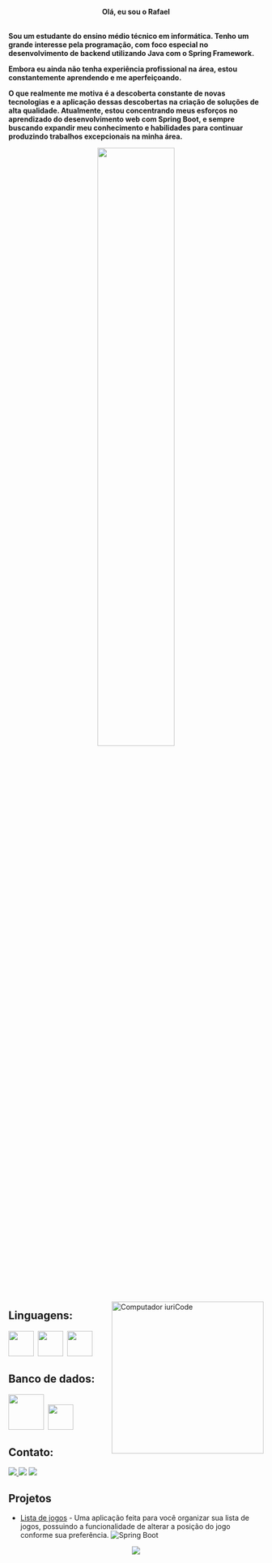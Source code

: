 
<p align="center"> <strong>Olá, eu sou o Rafael</strong> <br><br> </p>
 
<strong> <p align = "left"> Sou um estudante do ensino médio técnico em informática. Tenho um grande interesse pela programação, com foco especial no desenvolvimento de backend utilizando Java com o Spring Framework.

<p align = "left"> Embora eu ainda não tenha experiência profissional na área, estou constantemente aprendendo e me aperfeiçoando.

<p align = "left"> O que realmente me motiva é a descoberta constante de novas tecnologias e a aplicação dessas descobertas na criação de soluções de alta qualidade. Atualmente, estou concentrando meus esforços no aprendizado do desenvolvimento web com Spring Boot, e sempre buscando expandir meu conhecimento e habilidades para continuar produzindo trabalhos excepcionais na minha área.
</strong>
<div  align="center" style="margin-bottom:100px">
<img width=55% align="center"  src="https://github-readme-streak-stats.herokuapp.com?user=RafaelAugustoR&theme=radical&mode=weekly" />
 </div>


 
 &nbsp;
 &nbsp;



<img src="https://raw.githubusercontent.com/MicaelliMedeiros/micaellimedeiros/master/image/computer-illustration.png" min-width="300px" max-width="300px" width="300px" align="right" alt="Computador iuriCode">

## Linguagens:

<img heigth=50 width=50 src="https://cdn.jsdelivr.net/gh/devicons/devicon/icons/java/java-original.svg" />&nbsp;
<img heigth=50 width=50 src="https://cdn.jsdelivr.net/gh/devicons/devicon/icons/spring/spring-original.svg" />&nbsp;
<img heigth=50 width=50 src="https://cdn.jsdelivr.net/gh/devicons/devicon/icons/python/python-original.svg" />&nbsp;



## Banco de dados:

<img heigth=70 width=70 src="https://cdn.jsdelivr.net/gh/devicons/devicon/icons/mysql/mysql-original-wordmark.svg" />&nbsp;
<img heigth=50 width=50 src="https://cdn.jsdelivr.net/gh/devicons/devicon/icons/postgresql/postgresql-original.svg" />&nbsp;

## Contato:

<div> 
<a href="https://www.instagram.com/rafa.aoki" target="_blank"><img src="https://img.shields.io/badge/-Instagram-%23E4405F?style=for-the-badge&logo=instagram&logoColor=white">
</a>
<a href = "mailto:rafaelaugustodev@gmail.com"> <img src="https://img.shields.io/badge/-Gmail-%23333?style=for-the-badge&logo=gmail&logoColor=white" target="_blank"></a>
<a href="https://www.linkedin.com/in/rafaelaugustorodrigues/" target="_blank"><img src="https://img.shields.io/badge/-LinkedIn-%230077B5?style=for-the-badge&logo=linkedin&logoColor=white"  target="_blank"></a> 
</div>

## Projetos 

- [Lista de jogos](https://github.com/RafaelAugustoR/gamelist) - Uma aplicação feita para você organizar sua lista de jogos, possuindo a funcionalidade de alterar a posição do jogo conforme sua preferência. ![Spring Boot](https://img.shields.io/badge/-Spring%20Boot-green)
  
  
<div align="center">
  <a href="https://github.com/anuraghazra/github-readme-stats">
    <img align="center" src="https://github-readme-stats.vercel.app/api/top-langs/?username=RafaelAugustoR&layout=compact" />
  </a>
</div>

